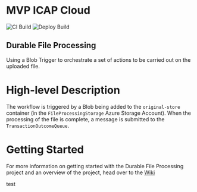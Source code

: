 # MVP ICAP Cloud 
![CI Build](https://github.com/filetrust/mvp-icap-cloud/workflows/CI%20Build/badge.svg)
![Deploy Build](https://github.com/filetrust/mvp-icap-cloud/workflows/Deploy%20Build/badge.svg)

## Durable File Processing
Using a Blob Trigger to orchestrate a set of actions to be carried out on the uploaded file.

# High-level Description
The workflow is triggered by a Blob being added to the `original-store` container (in the `FileProcessingStorage` Azure Storage Account). When the processing of the file is complete, a message is submitted to the `TransactionOutcomeQueue`.

# Getting Started
For more information on getting started with the Durable File Processing project and an overview of the project, head over to the [Wiki](https://github.com/filetrust/mvp-icap-cloud/wiki)


test
